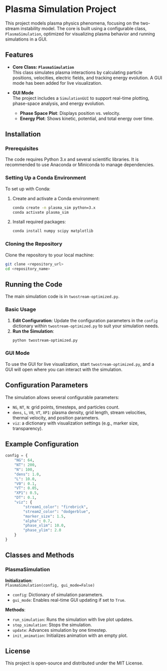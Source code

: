 # Plasma Simulation Project

This project models plasma physics phenomena, focusing on the two-stream instability model. The core is built using a configurable class, `PlasmaSimulation`, optimized for visualizing plasma behavior and running simulations in a GUI. 

## Features

- **Core Class: `PlasmaSimulation`**  
  This class simulates plasma interactions by calculating particle positions, velocities, electric fields, and tracking energy evolution. A GUI mode has been added for live visualization.
  
- **GUI Mode**  
  The project includes a `SimulationGUI` to support real-time plotting, phase-space analysis, and energy evolution.  
  - **Phase Space Plot**: Displays position vs. velocity.
  - **Energy Plot**: Shows kinetic, potential, and total energy over time.

## Installation

### Prerequisites

The code requires Python 3.x and several scientific libraries. It is recommended to use Anaconda or Miniconda to manage dependencies.

### Setting Up a Conda Environment

To set up with Conda:

1. Create and activate a Conda environment:
   ```bash
   conda create -n plasma_sim python=3.x
   conda activate plasma_sim
   ```

2. Install required packages:
   ```bash
   conda install numpy scipy matplotlib
   ```

### Cloning the Repository

Clone the repository to your local machine:
```bash
git clone <repository_url>
cd <repository_name>
```

## Running the Code

The main simulation code is in `twostream-optimized.py`.

### Basic Usage

1. **Edit Configuration**: Update the configuration parameters in the `config` dictionary within `twostream-optimized.py` to suit your simulation needs.
2. **Run the Simulation**: 
   ```bash
   python twostream-optimized.py
   ```

### GUI Mode

To use the GUI for live visualization, start `twostream-optimized.py`, and a GUI will open where you can interact with the simulation. 

## Configuration Parameters

The simulation allows several configurable parameters:
- `NG`, `NT`, `N`: grid points, timesteps, and particles count.
- `dens`, `L`, `V0`, `VT`, `XP1`: plasma density, grid length, stream velocities, thermal velocity, and position parameters.
- `viz`: a dictionary with visualization settings (e.g., marker size, transparency).

## Example Configuration

```python
config = {
    "NG": 64,
    "NT": 200,
    "N": 100,
    "dens": 1.0,
    "L": 10.0,
    "V0": 0.1,
    "VT": 0.05,
    "XP1": 0.5,
    "DT": 0.1,
    "viz": {
        "stream1_color": "firebrick",
        "stream2_color": "dodgerblue",
        "marker_size": 1.5,
        "alpha": 0.7,
        "phase_xlim": 10.0,
        "phase_ylim": 2.0
    }
}
```

## Classes and Methods

### PlasmaSimulation

**Initialization**:  
`PlasmaSimulation(config, gui_mode=False)`

- `config`: Dictionary of simulation parameters.
- `gui_mode`: Enables real-time GUI updating if set to `True`.

**Methods**:
- `run_simulation`: Runs the simulation with live plot updates.
- `stop_simulation`: Stops the simulation.
- `update`: Advances simulation by one timestep.
- `init_animation`: Initializes animation with an empty plot.

## License

This project is open-source and distributed under the MIT License.
